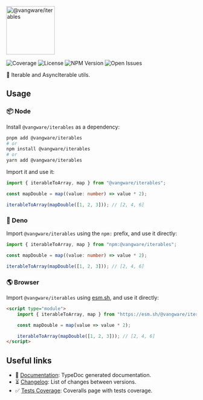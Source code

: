 <img id="logo" alt="@vangware/iterables" src="https://vangware.com/logos/vangware_iterables.svg" height="128" />

![Coverage][coverage-badge] ![License][license-badge]
![NPM Version][npm-version-badge] ![Open Issues][open-issues-badge]

🔁 Iterable and AsyncIterable utils.

## Usage

### 📦 Node

Install `@vangware/iterables` as a dependency:

```bash
pnpm add @vangware/iterables
# or
npm install @vangware/iterables
# or
yarn add @vangware/iterables
```

Import it and use it:

```typescript
import { iterableToArray, map } from "@vangware/iterables";

const mapDouble = map((value: number) => value * 2);

iterableToArray(mapDouble([1, 2, 3])); // [2, 4, 6]
```

### 🦕 Deno

Import `@vangware/iterables` using the `npm:` prefix, and use it directly:

```typescript
import { iterableToArray, map } from "npm:@vangware/iterables";

const mapDouble = map((value: number) => value * 2);

iterableToArray(mapDouble([1, 2, 3])); // [2, 4, 6]
```

### 🌎 Browser

Import `@vangware/iterables` using [esm.sh][esm.sh], and use it directly:

```html
<script type="module">
	import { iterableToArray, map } from "https://esm.sh/@vangware/iterables";

	const mapDouble = map(value => value * 2);

	iterableToArray(mapDouble([1, 2, 3])); // [2, 4, 6]
</script>
```

## Useful links

-   📝 [Documentation][documentation]: TypeDoc generated documentation.
-   ⏳ [Changelog][changelog]: List of changes between versions.
-   ✅ [Tests Coverage][coverage]: Coveralls page with tests coverage.

<!-- Reference -->

[changelog]:
	https://github.com/vangware/libraries/blob/main/packages/@vangware/iterables/CHANGELOG.md
[coverage-badge]:
	https://img.shields.io/coveralls/github/vangware/libraries.svg?style=for-the-badge&labelColor=666&color=0a8
[coverage]: https://coveralls.io/github/vangware/libraries
[documentation]: https://vangware.com/libraries/vangware_iterables/
[esm.sh]: https://esm.sh
[license-badge]:
	https://img.shields.io/npm/l/@vangware/iterables.svg?style=for-the-badge&labelColor=666&color=0a8
[npm-version-badge]:
	https://img.shields.io/npm/v/@vangware/iterables.svg?style=for-the-badge&labelColor=666&color=0a8
[open-issues-badge]:
	https://img.shields.io/github/issues/vangware/libraries.svg?style=for-the-badge&labelColor=666&color=0a8
